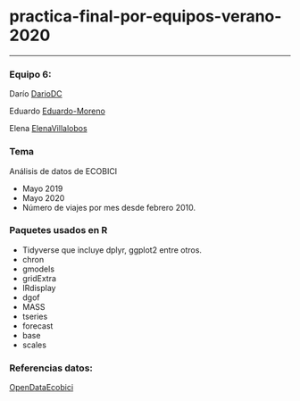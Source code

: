 # practica-final-por-equipos-verano-2020

__________________________

### Equipo 6:

Darío  [DarioDC](https://github.com/DarioDC)

Eduardo [Eduardo-Moreno](https://github.com/Eduardo-Moreno)

Elena [ElenaVillalobos](https://github.com/ElenaVillalobos)

### Tema

Análisis de datos de ECOBICI
- Mayo 2019
- Mayo 2020
- Número de viajes por mes desde febrero 2010. 

### Paquetes usados en R

- Tidyverse que incluye dplyr, ggplot2 entre otros.
- chron
- gmodels
- gridExtra
- IRdisplay
- dgof
- MASS
- tseries
- forecast
- base
- scales

### Referencias datos:

[OpenDataEcobici](https://www.ecobici.cdmx.gob.mx/es/informacion-del-servicio/open-data)



